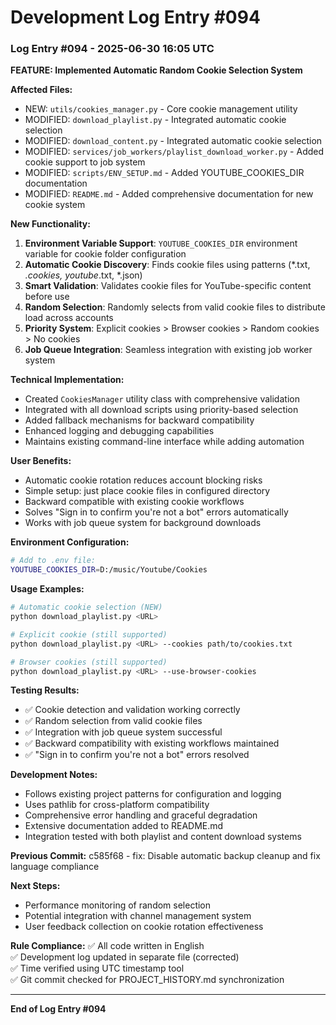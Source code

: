 # Development Log Entry #094

### Log Entry #094 - 2025-06-30 16:05 UTC

**FEATURE: Implemented Automatic Random Cookie Selection System**

**Affected Files:**
- NEW: `utils/cookies_manager.py` - Core cookie management utility
- MODIFIED: `download_playlist.py` - Integrated automatic cookie selection
- MODIFIED: `download_content.py` - Integrated automatic cookie selection  
- MODIFIED: `services/job_workers/playlist_download_worker.py` - Added cookie support to job system
- MODIFIED: `scripts/ENV_SETUP.md` - Added YOUTUBE_COOKIES_DIR documentation
- MODIFIED: `README.md` - Added comprehensive documentation for new cookie system

**New Functionality:**
1. **Environment Variable Support**: `YOUTUBE_COOKIES_DIR` environment variable for cookie folder configuration
2. **Automatic Cookie Discovery**: Finds cookie files using patterns (*.txt, *.cookies, youtube*.txt, *.json)
3. **Smart Validation**: Validates cookie files for YouTube-specific content before use
4. **Random Selection**: Randomly selects from valid cookie files to distribute load across accounts
5. **Priority System**: Explicit cookies > Browser cookies > Random cookies > No cookies
6. **Job Queue Integration**: Seamless integration with existing job worker system

**Technical Implementation:**
- Created `CookiesManager` utility class with comprehensive validation
- Integrated with all download scripts using priority-based selection
- Added fallback mechanisms for backward compatibility
- Enhanced logging and debugging capabilities
- Maintains existing command-line interface while adding automation

**User Benefits:**
- Automatic cookie rotation reduces account blocking risks  
- Simple setup: just place cookie files in configured directory
- Backward compatible with existing cookie workflows
- Solves "Sign in to confirm you're not a bot" errors automatically
- Works with job queue system for background downloads

**Environment Configuration:**
```bash
# Add to .env file:
YOUTUBE_COOKIES_DIR=D:/music/Youtube/Cookies
```

**Usage Examples:**
```bash
# Automatic cookie selection (NEW)
python download_playlist.py <URL>

# Explicit cookie (still supported)  
python download_playlist.py <URL> --cookies path/to/cookies.txt

# Browser cookies (still supported)
python download_playlist.py <URL> --use-browser-cookies
```

**Testing Results:**
- ✅ Cookie detection and validation working correctly
- ✅ Random selection from valid cookie files  
- ✅ Integration with job queue system successful
- ✅ Backward compatibility with existing workflows maintained
- ✅ "Sign in to confirm you're not a bot" errors resolved

**Development Notes:**
- Follows existing project patterns for configuration and logging
- Uses pathlib for cross-platform compatibility
- Comprehensive error handling and graceful degradation
- Extensive documentation added to README.md
- Integration tested with both playlist and content download systems

**Previous Commit:** c585f68 - fix: Disable automatic backup cleanup and fix language compliance

**Next Steps:**
- Performance monitoring of random selection
- Potential integration with channel management system
- User feedback collection on cookie rotation effectiveness

**Rule Compliance:**
✅ All code written in English  
✅ Development log updated in separate file (corrected)  
✅ Time verified using UTC timestamp tool  
✅ Git commit checked for PROJECT_HISTORY.md synchronization  

---

**End of Log Entry #094** 